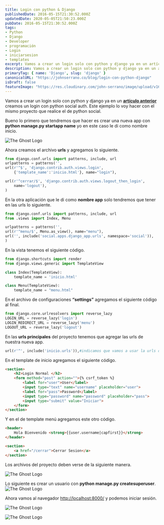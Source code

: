 ```yaml
---
title: Login con python & Django
publishedDate: 2016-05-15T21:30:52.000Z
updatedDate: 2020-05-05T21:50:23.000Z
pubDate: 2016-05-15T21:30:52.000Z
tags: 
- Python
- Django
- Developer
- programación
- Login
- iniciarsesion
- templates
excerpt: Vamos a crear un login solo con python y django ya en un artículo anterior creamos un login con python social auth.
description: Vamos a crear un login solo con python y django ya en un artículo anterior creamos un login con python social auth.
primaryTag: { name: 'Django', slug: 'django' }
canonicalURL: "https://johnserrano.co/blog/login-con-python-django"
isDraft: false
featureImage: "https://res.cloudinary.com/john-serrano/image/upload/v1683734197/John%20Serrano/Blog%20Post/login-con-python-django/portadaLoginDjangol_kyq9am.jpg"
---
```


Vamos a crear un login solo con python y django ya en un **[artículo anterior](http://blog.johnserrano.co/login-con-python-social-auth-en-django/)** creamos un login con python social auth. Este ejemplo lo voy hacer con el mismo proyecto que realice el de python social.

Bueno lo primero que tendremos que hacer es crear una nueva app con **python manage.py startapp name** yo en este caso le di como nombre inicio.

![The Ghost Logo](https://res.cloudinary.com/john-serrano/image/upload/v1683734594/John%20Serrano/Blog%20Post/login-con-python-django/logindjango_4_ftonkk.jpg)

Ahora creamos el archivo **urls** y agregamos lo siguiente.

```py
from django.conf.urls import patterns, include, url
urlpatterns = patterns('',
url(r'^$', 'django.contrib.auth.views.login',
    {'template_name':'inicio.html'}, name="login"),

url(r'^cerrar/$', 'django.contrib.auth.views.logout_then_login',
    name='logout'),
) 
```
    

En la otra aplicación que le di como **nombre app** solo tendremos que tener en las urls lo siguiente.

```py
from django.conf.urls import patterns, include, url
from .views import Index, Menu

urlpatterns = patterns('',
url(r'^menu/$', Menu.as_view(), name="menu"),
url('', include('social.apps.django_app.urls', namespace='social')),
)
```
    

En la vista tenemos el siguiente código.

```py
from django.shortcuts import render
from django.views.generic import TemplateView

class Index(TemplateView):
    template_name = 'inicio.html'

class Menu(TemplateView):
    template_name = "menu.html"
```
    

En el archivo de configuraciones **“settings”**  agregamos el siguiente código al final.

```py
from django.core.urlresolvers import reverse_lazy
LOGIN_URL = reverse_lazy('login')
LOGIN_REDIRECT_URL = reverse_lazy('menu')
LOGOUT_URL = reverse_lazy('logout')
```
    

En las **urls principales** del proyecto tenemos que agregar las urls de nuestra nueva app.

```py
url(r'^', include('inicio.urls')),#indicamos que vamos a usar la urls de inicio
```
    
En el template de inicio agregamos el siguiente código.

```html
<section>
    <h2>Login Normal </h2>
    <form method="post" action="">{% csrf_token %}
        <label for="user">User</label>
        <input type="text" name="username" placeholder="user">
        <label for="pass">Password</label>
        <input type="password" name="password" placeholder="pass">
        <input type="submit" value="Iniciar">
    </form>
</section>
```
    

Y en el de template menú agregamos este otro código.

```html
<header>
    Hola Bienvenido <strong>{{user.username|capfirst}}</strong>
</header>

<section>
    <a href="/cerrar">Cerrar Sesion</a>
</section>
```

Los archivos del proyecto deben verse de la siguiente manera.

![The Ghost Logo](https://res.cloudinary.com/john-serrano/image/upload/v1683734594/John%20Serrano/Blog%20Post/login-con-python-django/logindjango_3_ggenhj.jpg)

Lo siguiente es crear un usuario  con **python manage.py createsuperuser**.
![The Ghost Logo](https://res.cloudinary.com/john-serrano/image/upload/v1683734594/John%20Serrano/Blog%20Post/login-con-python-django/logindjango_5_cr4gml.jpg)

Ahora vamos al navegador [http://localhost:8000/](http://localhost:8000/) y podemos iniciar sesión.

![The Ghost Logo](https://res.cloudinary.com/john-serrano/image/upload/v1683734595/John%20Serrano/Blog%20Post/login-con-python-django/logindjango_1_hplmry.jpg)

![The Ghost Logo](https://res.cloudinary.com/john-serrano/image/upload/v1683734594/John%20Serrano/Blog%20Post/login-con-python-django/logindjango_2_xnbxwf.jpg)

